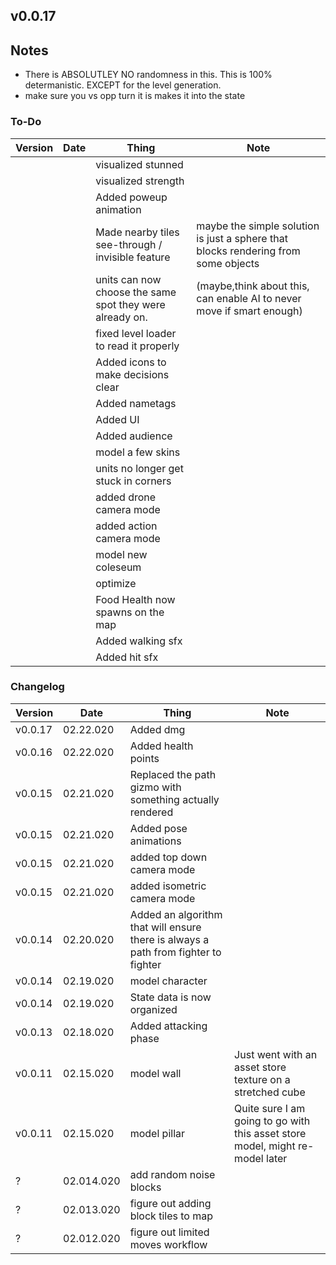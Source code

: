## v0.0.17

## Notes
- There is ABSOLUTLEY NO randomness in this. This is 100% determanistic. EXCEPT for the level generation.
- make sure you vs opp turn it is makes it into the state

### To-Do
|Version|Date|Thing|Note
|-|-|-|-
|||visualized stunned
|||visualized strength
|||Added poweup animation
|||Made nearby tiles see-through / invisible feature | maybe the simple solution is just a sphere that blocks rendering from some objects
|||units can now choose the same spot they were already on.|(maybe,think about this, can enable AI to never move if smart enough)
|||fixed level loader to read it properly
|||Added icons to make decisions clear
|||Added nametags
|||Added UI
|||Added audience
|||model a few skins
|||units no longer get stuck in corners
|||added drone camera mode
|||added action camera mode
|||model new coleseum
|||optimize
|||Food Health now spawns on the map
|||Added walking sfx
|||Added hit sfx

### Changelog
|Version|Date|Thing|Note
|-|-|-|-
|v0.0.17|02.22.020|Added dmg
|v0.0.16|02.22.020|Added health points
|v0.0.15|02.21.020|Replaced the path gizmo with something actually rendered
|v0.0.15|02.21.020|Added pose animations
|v0.0.15|02.21.020|added top down camera mode
|v0.0.15|02.21.020|added isometric camera mode
|v0.0.14|02.20.020|Added an algorithm that will ensure there is always a path from fighter to fighter
|v0.0.14|02.19.020|model character
|v0.0.14|02.19.020|State data is now organized
|v0.0.13|02.18.020|Added attacking phase
|v0.0.11|02.15.020|model wall|Just went with an asset store texture on a stretched cube
|v0.0.11|02.15.020|model pillar|Quite sure I am going to go with this asset store model, might re-model later
|?|02.014.020|add random noise blocks
|?|02.013.020|figure out adding block tiles to map
|?|02.012.020|figure out limited moves workflow